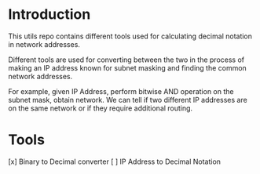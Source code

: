 # Introduction

This utils repo contains different tools used for calculating decimal notation in network addresses.

Different tools are used for converting between the two in the process of making an IP address known for subnet masking and finding the common network addresses.

For example, given IP Address, perform bitwise AND operation on the subnet mask, obtain network. We can tell if two different IP addresses are on the same network or if they require additional routing.


# Tools

[x] Binary to Decimal converter
[ ] IP Address to Decimal Notation